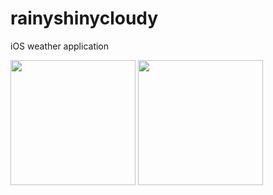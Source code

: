 # rainyshinycloudy
iOS weather application
<p float="left">
<Img src="https://user-images.githubusercontent.com/26958985/33807142-841c4b66-ddd2-11e7-961f-d30886e0117d.png" width="200" >

<Img src="https://user-images.githubusercontent.com/26958985/33807118-216d03fc-ddd2-11e7-8653-ad32940161a9.png" width="200" >

</p>
